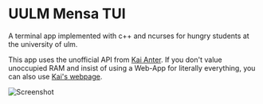 # UULM Mensa TUI
A terminal app implemented with c++ and ncurses for hungry students at the university of ulm.

This app uses the unofficial API from [Kai Anter](https://github.com/Tanikai/).
If you don't value unoccupied RAM and insist of using a Web-App for literally everything, you can also use [Kai's webpage](https://mensaplan.anter.dev/).

![Screenshot](https://user-images.githubusercontent.com/49213919/208321490-3507a53f-2826-4bf6-9812-79ef824f9637.png)
